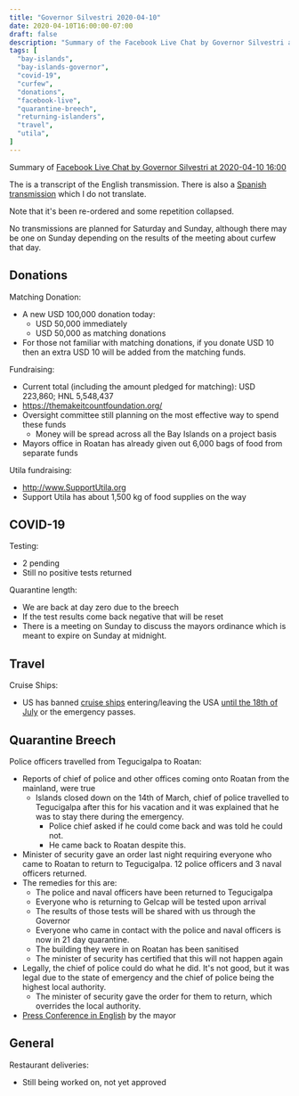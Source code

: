 ```yaml
---
title: "Governor Silvestri 2020-04-10"
date: 2020-04-10T16:00:00-07:00
draft: false
description: "Summary of the Facebook Live Chat by Governor Silvestri at 2020-04-10 16:00"
tags: [
  "bay-islands",
  "bay-islands-governor",
  "covid-19",
  "curfew",
  "donations",
  "facebook-live",
  "quarantine-breech",
  "returning-islanders",
  "travel",
  "utila",
]
---
```


Summary of [Facebook Live Chat by Governor Silvestri at 2020-04-10
16:00](https://www.facebook.com/gobernacionislas/videos/1011491009269292)

The is a transcript of the English transmission. There is also a [Spanish
transmission](https://www.facebook.com/gobernacionislas/videos/1242399659297525)
which I do not translate.

Note that it's been re-ordered and some repetition collapsed.

No transmissions are planned for Saturday and Sunday, although there may be one
on Sunday depending on the results of the meeting about curfew that day.

Donations
---------

Matching Donation:
* A new USD 100,000 donation today:
  * USD 50,000 immediately
  * USD 50,000 as matching donations
* For those not familiar with matching donations, if you donate USD 10 then an
  extra USD 10 will be added from the matching funds.

Fundraising:
* Current total (including the amount pledged for matching):
  USD 223,860; HNL 5,548,437
* https://themakeitcountfoundation.org/
* Oversight committee still planning on the most effective way to spend these
  funds
  * Money will be spread across all the Bay Islands on a project basis
* Mayors office in Roatan has already given out 6,000 bags of food from
  separate funds

Utila fundraising:
* http://www.SupportUtila.org
* Support Utila has about 1,500 kg of food supplies on the way

COVID-19
--------

Testing:
* 2 pending
* Still no positive tests returned

Quarantine length:
* We are back at day zero due to the breech
* If the test results come back negative that will be reset
* There is a meeting on Sunday to discuss the mayors ordinance which is meant
  to expire on Sunday at midnight.

Travel
------

Cruise Ships:
* US has banned [cruise
  ships](https://www.cdc.gov/quarantine/cruise/index.html) entering/leaving the
  USA [until the 18th of
  July](https://www.cdc.gov/quarantine/pdf/No-Sail-Order-Cruise-Ships_Extension_4-9-20-encrypted.pdf)
  or the emergency passes.

Quarantine Breech
-----------------

Police officers travelled from Tegucigalpa to Roatan:
* Reports of chief of police and other offices coming onto Roatan from the
  mainland, were true
  * Islands closed down on the 14th of March, chief of police travelled to
    Tegucigalpa after this for his vacation and it was explained that he was to
    stay there during the emergency.
    * Police chief asked if he could come back and was told he could not.
    * He came back to Roatan despite this.
* Minister of security gave an order last night requiring everyone who came to
  Roatan to return to Tegucigalpa. 12 police officers and 3 naval officers
  returned.
* The remedies for this are:
  * The police and naval officers have been returned to Tegucigalpa
  * Everyone who is returning to Gelcap will be tested upon arrival
  * The results of those tests will be shared with us through the Governor
  * Everyone who came in contact with the police and naval officers is now in
    21 day quarantine.
  * The building they were in on Roatan has been sanitised
  * The minister of security has certified that this will not happen again
* Legally, the chief of police could do what he did. It's not good, but it was
  legal due to the state of emergency and the chief of police being the highest
  local authority.
  * The minister of security gave the order for them to return, which overrides
    the local authority.
* [Press Conference in
  English](https://www.facebook.com/BayIslandsJourneyNewsUnfilteredOfficial/videos/218411922590957/) by the mayor

General
-------

Restaurant deliveries:
* Still being worked on, not yet approved
